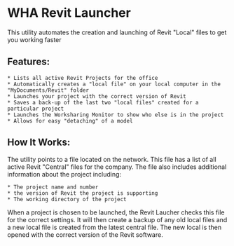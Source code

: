 # WHA Revit Launcher #

This utility automates the creation and launching of Revit "Local" files to get you working faster

## Features: ##

	* Lists all active Revit Projects for the office
	* Automatically creates a "local file" on your local computer in the "MyDocuments/Revit" folder
	* Launches your project with the correct version of Revit
	* Saves a back-up of the last two "local files" created for a particular project
	* Launches the Worksharing Monitor to show who else is in the project
	* Allows for easy "detaching" of a model

## How It Works: ##

The utility points to a file located on the network.  This file has a list of all active Revit "Central" files for the company.  The file also includes additional information about the project including:

	* The project name and number
	* the version of Revit the project is supporting 
	* The working directory of the project 

When a project is chosen to be launched, the Revit Laucher checks this file for the correct settings.  It will then create a backup of any old local files and a new local file is created from the latest central file.  The new local is then opened with the correct version of the Revit software.